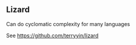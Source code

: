 Lizard
------

Can do cyclomatic complexity for many languages

See https://github.com/terryyin/lizard